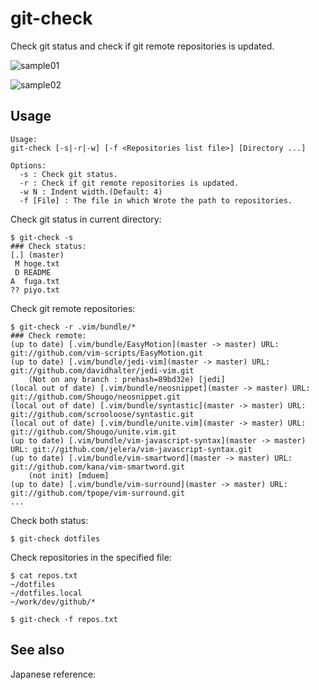 git-check
=======================

Check git status and check if git remote repositories is updated.

![sample01](https://raw.github.com/yonchu/git-check/master/img/sample01.png)

![sample02](https://raw.github.com/yonchu/git-check/master/img/sample02.png)

Usage
-----------------------

```
Usage:
git-check [-s|-r|-w] [-f <Repositories list file>] [Directory ...]

Options:
  -s : Check git status.
  -r : Check if git remote repositories is updated.
  -w N : Indent width.(Default: 4)
  -f [File] : The file in which Wrote the path to repositories.
```

Check git status in current directory:

```console
$ git-check -s
### Check status:
[.] (master)
 M hoge.txt
 D README
A  fuga.txt
?? piyo.txt
```

Check git remote repositories:

```console
$ git-check -r .vim/bundle/*
### Check remote:
(up to date) [.vim/bundle/EasyMotion](master -> master) URL: git://github.com/vim-scripts/EasyMotion.git
(up to date) [.vim/bundle/jedi-vim](master -> master) URL: git://github.com/davidhalter/jedi-vim.git
    (Not on any branch : prehash=89bd32e) [jedi]
(local out of date) [.vim/bundle/neosnippet](master -> master) URL: git://github.com/Shougo/neosnippet.git
(local out of date) [.vim/bundle/syntastic](master -> master) URL: git://github.com/scrooloose/syntastic.git
(local out of date) [.vim/bundle/unite.vim](master -> master) URL: git://github.com/Shougo/unite.vim.git
(up to date) [.vim/bundle/vim-javascript-syntax](master -> master) URL: git://github.com/jelera/vim-javascript-syntax.git
(up to date) [.vim/bundle/vim-smartword](master -> master) URL: git://github.com/kana/vim-smartword.git
    (not init) [mduem]
(up to date) [.vim/bundle/vim-surround](master -> master) URL: git://github.com/tpope/vim-surround.git
...
```

Check both status:

```console
$ git-check dotfiles
```

Check repositories in the specified file:

```console
$ cat repos.txt
~/dotfiles
~/dotfiles.local
~/work/dev/github/*

$ git-check -f repos.txt
```

See also
-----------------------

Japanese reference:



